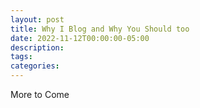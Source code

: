 ```yaml
---
layout: post
title: Why I Blog and Why You Should too
date: 2022-11-12T00:00:00-05:00
description:
tags:
categories:
---
```


More to Come
